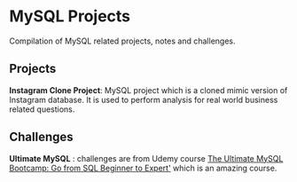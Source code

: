 # MySQL Projects
Compilation of MySQL related projects, notes and challenges.

## Projects
**Instagram Clone Project**: MySQL project which is a cloned mimic version of Instagram database. It is used to perform analysis for real world business related questions.

## Challenges
**Ultimate MySQL** : challenges are from Udemy course [The Ultimate MySQL Bootcamp: Go from SQL Beginner to Expert'](https://www.udemy.com/course/the-ultimate-mysql-bootcamp-go-from-sql-beginner-to-expert/) which is an amazing course.